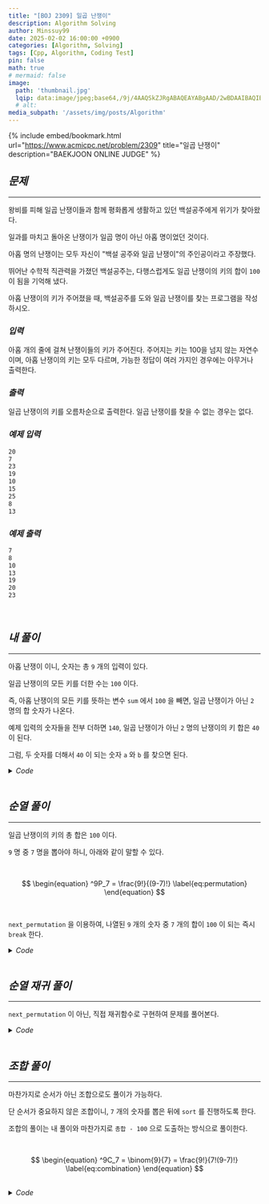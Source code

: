 ```yaml
---
title: "[BOJ 2309] 일곱 난쟁이"
description: Algorithm Solving
author: Minssuy99
date: 2025-02-02 16:00:00 +0900
categories: [Algorithm, Solving]
tags: [Cpp, Algorithm, Coding Test]
pin: false
math: true
# mermaid: false
image:
  path: 'thumbnail.jpg'
  lqip: data:image/jpeg;base64,/9j/4AAQSkZJRgABAQEAYABgAAD/2wBDAAIBAQIBAQICAgICAgICAwUDAwMDAwYEBAMFBwYHBwcGBwcICQsJCAgKCAcHCg0KCgsMDAwMBwkODw0MDgsMDAz/2wBDAQICAgMDAwYDAwYMCAcIDAwMDAwMDAwMDAwMDAwMDAwMDAwMDAwMDAwMDAwMDAwMDAwMDAwMDAwMDAwMDAwMDAz/wAARCAAEABQDASIAAhEBAxEB/8QAFQABAQAAAAAAAAAAAAAAAAAAAAn/xAAUEAEAAAAAAAAAAAAAAAAAAAAA/8QAFgEBAQEAAAAAAAAAAAAAAAAAAAUH/8QAFBEBAAAAAAAAAAAAAAAAAAAAAP/aAAwDAQACEQMRAD8AsAAqMvAAf//Z
  # alt:
media_subpath: '/assets/img/posts/Algorithm'
---
```


<!----------------------북마크---------------------------->
{% include embed/bookmark.html
url="https://www.acmicpc.net/problem/2309"
title="일곱 난쟁이"
description="BAEKJOON ONLINE JUDGE" %}

## _**문제**_
---

왕비를 피해 일곱 난쟁이들과 함께 평화롭게 생활하고 있던 백설공주에게 위기가 찾아왔다.

일과를 마치고 돌아온 난쟁이가 일곱 명이 아닌 아홉 명이었던 것이다.

아홉 명의 난쟁이는 모두 자신이 "백설 공주와 일곱 난쟁이"의 주인공이라고 주장했다.

뛰어난 수학적 직관력을 가졌던 백설공주는, 다행스럽게도 일곱 난쟁이의 키의 합이 `100` 이 됨을 기억해 냈다.

아홉 난쟁이의 키가 주어졌을 때, 백설공주를 도와 일곱 난쟁이를 찾는 프로그램을 작성하시오.

### _**입력**_

아홉 개의 줄에 걸쳐 난쟁이들의 키가 주어진다. 주어지는 키는 100을 넘지 않는 자연수이며, 아홉 난쟁이의 키는 모두 다르며, 가능한 정답이 여러 가지인 경우에는 아무거나 출력한다.

### _**출력**_

일곱 난쟁이의 키를 오름차순으로 출력한다. 일곱 난쟁이를 찾을 수 없는 경우는 없다.

### _**예제 입력**_

```bash
20
7
23
19
10
15
25
8
13
```

### _**예제 출력**_

```bash
7
8
10
13
19
20
23
```

<br>

## _**내 풀이**_
---

아홉 난쟁이 이니, 숫자는 총 `9` 개의 입력이 있다.

일곱 난쟁이의 모든 키를 더한 수는 `100` 이다.

즉, 아홉 난쟁이의 모든 키를 뜻하는 변수 `sum` 에서 `100` 을 빼면, 일곱 난쟁이가 아닌 `2` 명의 합 숫자가 나온다.

예제 입력의 숫자들을 전부 더하면 `140`, 일곱 난쟁이가 아닌 `2` 명의 난쟁이의 키 합은 `40` 이 된다.

그럼, 두 숫자를 더해서 `40` 이 되는 숫자 `a` 와 `b` 를 찾으면 된다.

<details>
    <summary><i>Code</i></summary>
<div markdown ="1">

```cpp
#include <bits/stdc++.h>

using namespace std;

int main()
{
    ios::sync_with_stdio(0);
    cin.tie(0);

    int arr[9];
    int sum = 0;
    int num = 0;

    for (int i = 0; i < 9; i++)
    {
        cin >> arr[i];

        sum += arr[i];
    }

    num = sum - 100;

    for (int i = 0; i < 8; i++)
    {
        bool check = false;
        for (int j = i + 1; j < 9; j++)
        {
            if (arr[i] + arr[j] == num)
            {
                arr[i] = 0;
                arr[j] = 0;
                check = true;
                break;
            }
        }
        if (check)
            break;
    }

    sort(arr, arr + 9);

    for (int i = 0; i < 9; i++)
    {
        if (arr[i] != 0)
        {
            cout << arr[i] << '\n';
        }
    }

    return 0;
}
```

</div>
</details>

<br>

## _**순열 풀이**_
---

일곱 난쟁이의 키의 총 합은 `100` 이다.

`9` 명 중 `7` 명을 뽑아야 하니, 아래와 같이 말할 수 있다.

<br>

$$
\begin{equation}
  ^9P_7 = \frac{9!}{(9-7)!}
  \label{eq:permutation}
\end{equation}
$$

<br>

`next_permutation` 을 이용하여, 나열된 `9` 개의 숫자 중 `7` 개의 합이 `100` 이 되는 즉시 `break` 한다. 

<details>
    <summary><i>Code</i></summary>
<div markdown ="1">

```cpp
#include <bits/stdc++.h>

using namespace std;

int main()
{
    ios::sync_with_stdio(0);
    cin.tie(0);

    vector<int> vec;

    for (int i = 0; i < 9; i++)
    {
        int temp;
        cin >> temp;
        vec.push_back(temp);
    }

    sort(vec.begin(), vec.end());

    do
    {
        int sum = 0;

        for (int i = 0; i < 7; i++)
        {
            sum += vec[i];
        }

        if (sum == 100)
            break;

    } while (next_permutation(vec.begin(), vec.end()));

    return 0;
}
```

</div>
</details>

<br>

## _**순열 재귀 풀이**_
---

`next_permutation` 이 아닌, 직접 재귀함수로 구현하여 문제를 풀어본다.

<details>
    <summary><i>Code</i></summary>
<div markdown ="1">

```cpp
#include <bits/stdc++.h>

using namespace std;

int a[9];
int n = 9, r = 7;

void solve()
{
    int sum = 0;
    for (int i = 0; i < r; i++)
    {
        sum += a[i];
    }

    if (sum == 100)
    {
        sort(a, a + 7);
        for (int i = 0; i < r; i++)
            cout << a[i] << '\n';
        exit(0);
    }
}

void makePermutation(int n, int r, int depth)
{
    if (r == depth)
    {
        solve();
        return;
    }

    for (int i = depth; i < n; i++)
    {
        swap(a[i], a[depth]);
        makePermutation(n, r, depth + 1);
        swap(a[i], a[depth]);
    }
}

int main()
{
    ios::sync_with_stdio(0);
    cin.tie(0);

    for (int i = 0; i < n; i++)
    {
        cin >> a[i];
    }

    makePermutation(n, r, 0);

    return 0;
}
```

</div>
</details>

<br>

## _**조합 풀이**_
---

마찬가지로 순서가 아닌 조합으로도 풀이가 가능하다.

단 순서가 중요하지 않은 조합이니, `7` 개의 숫자를 뽑은 뒤에 `sort` 를 진행하도록 한다.

조합의 풀이는 내 풀이와 마찬가지로 `총합 - 100` 으로 도출하는 방식으로 풀이한다.

<br>

$$
\begin{equation}
  ^9C_7 = \binom{9}{7} = \frac{9!}{7!(9-7)!}
  \label{eq:combination}
\end{equation}
$$

<br>

<details>
    <summary><i>Code</i></summary>
<div markdown ="1">

```cpp
#include <bits/stdc++.h>

using namespace std;

void solve(int *arr, pair<int, int> &ret, int sum)
{
    for (int i = 0; i < 9; i++)
    {
        for (int j = 0; j < i; j++)
        {
            if (sum - arr[i] - arr[j] == 100)
            {
                ret = {i, j};
                return;
            }
        }
    }
}

int main()
{
    int a[9];
    int sum = 0;
    pair<int, int> ret;
    vector<int> vec;

    for (int i = 0; i < 9; i++)
    {
        cin >> a[i];
        sum += a[i];
    }

    solve(a, ret, sum);

    for (int i = 0; i < 9; i++)
    {
        if (ret.first == i || ret.second == i)
            continue;
        vec.push_back(a[i]);
    }

    sort(vec.begin(), vec.end());
    for (int i : vec)
        cout << i << '\n';
    return 0;
}
```

</div>
</details>